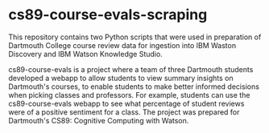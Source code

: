 # cs89-course-evals-scraping
This repository contains two Python scripts that were used in preparation of Dartmouth College course review data for ingestion into IBM Waston Discovery and IBM Watson Knowledge Studio.

cs89-course-evals is a project where a team of three Dartmouth students developed a webapp to allow students to view summary insights on Dartmouth's courses, to enable students to make better informed decisions when picking classes and professors.  For example, students can use the cs89-course-evals webapp to see what percentage of student reviews were of a positive sentiment for a class. The project was prepared for Dartmouth's CS89: Cognitive Computing with Watson.  
